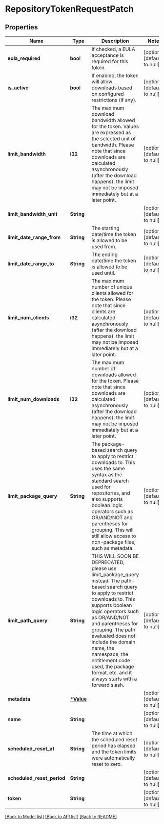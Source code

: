 # RepositoryTokenRequestPatch

## Properties
Name | Type | Description | Notes
------------ | ------------- | ------------- | -------------
**eula_required** | **bool** | If checked, a EULA acceptance is required for this token. | [optional] [default to null]
**is_active** | **bool** | If enabled, the token will allow downloads based on configured restrictions (if any). | [optional] [default to null]
**limit_bandwidth** | **i32** | The maximum download bandwidth allowed for the token. Values are expressed as the selected unit of bandwidth. Please note that since downloads are calculated asynchronously (after the download happens), the limit may not be imposed immediately but at a later point.  | [optional] [default to null]
**limit_bandwidth_unit** | **String** |  | [optional] [default to null]
**limit_date_range_from** | **String** | The starting date/time the token is allowed to be used from. | [optional] [default to null]
**limit_date_range_to** | **String** | The ending date/time the token is allowed to be used until. | [optional] [default to null]
**limit_num_clients** | **i32** | The maximum number of unique clients allowed for the token. Please note that since clients are calculated asynchronously (after the download happens), the limit may not be imposed immediately but at a later point. | [optional] [default to null]
**limit_num_downloads** | **i32** | The maximum number of downloads allowed for the token. Please note that since downloads are calculated asynchronously (after the download happens), the limit may not be imposed immediately but at a later point. | [optional] [default to null]
**limit_package_query** | **String** | The package-based search query to apply to restrict downloads to. This uses the same syntax as the standard search used for repositories, and also supports boolean logic operators such as OR/AND/NOT and parentheses for grouping. This will still allow access to non-package files, such as metadata. | [optional] [default to null]
**limit_path_query** | **String** | THIS WILL SOON BE DEPRECATED, please use limit_package_query instead. The path-based search query to apply to restrict downloads to. This supports boolean logic operators such as OR/AND/NOT and parentheses for grouping. The path evaluated does not include the domain name, the namespace, the entitlement code used, the package format, etc. and it always starts with a forward slash. | [optional] [default to null]
**metadata** | [***Value**](Value.md) |  | [optional] [default to null]
**name** | **String** |  | [optional] [default to null]
**scheduled_reset_at** | **String** | The time at which the scheduled reset period has elapsed and the token limits were automatically reset to zero. | [optional] [default to null]
**scheduled_reset_period** | **String** |  | [optional] [default to null]
**token** | **String** |  | [optional] [default to null]

[[Back to Model list]](../README.md#documentation-for-models) [[Back to API list]](../README.md#documentation-for-api-endpoints) [[Back to README]](../README.md)


